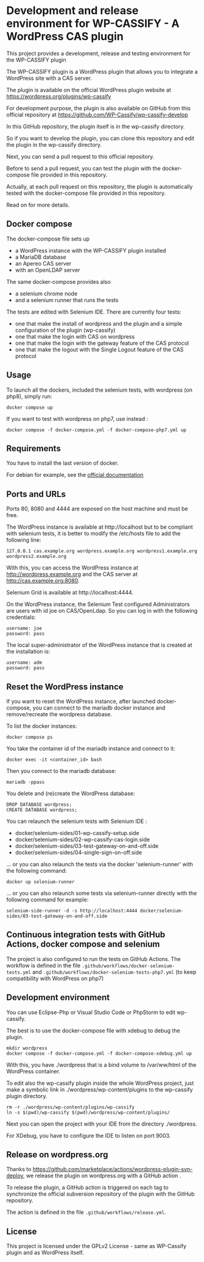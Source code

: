 Development and release environment for WP-CASSIFY - A WordPress CAS plugin
============================

This project provides a development, release and testing environment for the WP-CASSIFY plugin

The WP-CASSIFY plugin is a WordPress plugin that allows you to integrate a WordPress site with a CAS server.

The plugin is available on the official WordPress plugin website at https://wordpress.org/plugins/wp-cassify

For development purpose, the plugin is also available on GitHub from this official repository at https://github.com/WP-Cassify/wp-cassify-develop

In this GitHub repository, the plugin itself is in the wp-cassify directory.

So if you want to develop the plugin, you can clone this repository and edit the plugin in the wp-cassify directory.

Next, you can send a pull request to this official repository.

Before to send a pull request, you can test the plugin with the docker-compose file provided in this repository.

Actually, at each pull request on this repository, the plugin is automatically tested with the docker-compose file provided in this repository.

Read on for more details.

## Docker compose

The docker-compose file sets up 
 * a WordPress instance with the WP-CASSIFY plugin installed
 * a MariaDB database
 * an Apereo CAS server
 * with an OpenLDAP server

The same docker-compose provides also 
 * a selenium chrome node
 * and a selenium runner that runs the tests

The tests are edited with Selenium IDE.
There are currently four tests:
 * one that make the install of wordpress and the plugin and a simple configuration of the plugin (wp-cassify)
 * one that make the login with CAS on wordpress
 * one that make the login with the gateway feature of the CAS protocol
 * one that make the logout  with the Single Logout feature of the CAS protocol

## Usage

To launch all the dockers, included the selenium tests, with wordpress (on php8), simply run:
```
docker compose up 
```

If you want to test with wordpress on php7, use instead :
```
docker compose -f docker-compose.yml -f docker-compose-php7.yml up 
```

## Requirements

You have to install the last version of docker.

For debian for example, see the [official documentation](https://docs.docker.com/engine/install/debian/#install-using-the-repository)

## Ports and URLs

Ports 80, 8080 and 4444 are exposed on the host machine and must be free.

The WordPress instance is available at http://localhost but to be compliant with selenium tests, it is better to modify the /etc/hosts file to add the following line:
```
127.0.0.1 cas.example.org wordpress.example.org wordpress1.example.org wordpress2.example.org
```

With this, you can access the WordPress instance at http://wordpress.example.org and the CAS server at http://cas.example.org:8080.

Selenium Grid is available at http://localhost:4444.

On the WordPress instance, the Selenium Test configured Administrators are users with id joe on CAS/OpenLdap.
So you can log in with the following credentials:
```
username: joe
password: pass
```

The local super-administrator of the WordPress instance that is created at the installation is:
```
username: adm
password: pass
```

## Reset the WordPress instance

If you want to reset the WordPress instance, after launched docker-compose, you can connect to the mariadb docker instance and remove/recreate the wordpress database.

To list the docker instances:
```  
docker compose ps
```

You take the container id of the mariadb instance and connect to it:
```
docker exec -it <container_id> bash
```

Then you connect to the mariadb database:
```
mariadb -ppass
```

You delete and (re)create the WordPress database:
```
DROP DATABASE wordpress;
CREATE DATABASE wordpress;
```

You can relaunch the selenium tests with Selenium IDE :
* docker/selenium-sides/01-wp-cassify-setup.side
* docker/selenium-sides/02-wp-cassify-cas-login.side
* docker/selenium-sides/03-test-gateway-on-and-off.side
* docker/selenium-sides/04-single-sign-on-off.side

... or you can also relaunch the tests via the docker 'selenium-runner' with the following command:
```
docker up selenium-runner 
```

... or you can also relaunch some tests via selenium-runner directly with the following command for example:
```
selenium-side-runner -d -s http://localhost:4444 docker/selenium-sides/03-test-gateway-on-and-off.side
```

## Continuous integration tests with GitHub Actions, docker compose and selenium

The project is also configured to run the tests on GitHub Actions. 
The workflow is defined in the file `.github/workflows/docker-selenium-tests.yml` and `.github/workflows/docker-selenium-tests-php7.yml` 
(to keep compatibility with WordPress on php7)

## Development environment

You can use Eclipse-Php or Visual Studio Code or PhpStorm to edit wp-cassify.

The best is to use the docker-compose file with xdebug to debug the plugin.
```
mkdir wordpress
docker compose -f docker-compose.yml -f docker-compose-xdebug.yml up
```
With this, you have ./wordpress that is a bind volume to /var/ww/html of the WordPress container.

To edit also the wp-cassify plugin inside the whole WordPress project, just make a symbolic link in ./wordpress/wp-content/plugins to the wp-cassify plugin directory.
```
rm -r ./wordpress/wp-content/plugins/wp-cassify
ln -s $(pwd)/wp-cassify $(pwd)/wordpress/wp-content/plugins/
```

Next you can open the project with your IDE from the directory ./wordpress.

For XDebug, you have to configure the IDE to listen on port 9003. 

## Release on wordpress.org

Thanks to https://github.com/marketplace/actions/wordpress-plugin-svn-deploy, we release the plugin on wordpress.org with a GitHub action .

To release the plugin, a GitHub action is triggered on each tag to synchronize the official subversion repository of the plugin with the GitHub repository. 

The action is defined in the file `.github/workflows/release.yml`.

## License

This project is licensed under the GPLv2 License - same as WP-Cassify plugin and as WordPress itself.
